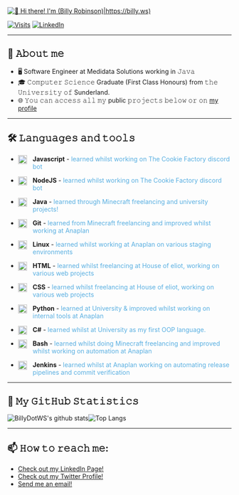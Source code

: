 [<img src="[https://github.com/BillyDotWS/BillyDotWS/blob/main/githubheader.gif](https://i.imgur.com/9jimnmd.png)" alt="👋 Hi there! I'm (Billy Robinson)|https://billy.ws)" title="👋 Hi there! I'm (Billy Robinson)|https://billy.ws)"/>](https://billy.ws/)

<a href="https://github.com/BillyDotWS" target="_blank"><img alt="Visits" src="https://badges.strrl.dev/visits/billydotws/billydotws"/></a> <a href="https://linkedin.com/in/billy-robinson-developer" target="_blank"><img alt="LinkedIn" src="https://img.shields.io/badge/-LinkedIn-0077B5?style=flat-square&logo=Linkedin&logoColor=white"></a>

---

## :book: 𝙰𝚋𝚘𝚞𝚝 𝚖𝚎
- 🖥 Software Engineer at Medidata Solutions working in 𝙹𝚊𝚟𝚊
- 🎓 𝙲𝚘𝚖𝚙𝚞𝚝𝚎𝚛 𝚂𝚌𝚒𝚎𝚗𝚌𝚎 Graduate (First Class Honours) from 𝚝𝚑𝚎 𝚄𝚗𝚒𝚟𝚎𝚛𝚜𝚒𝚝𝚢 𝚘𝚏 Sunderland.
- 🌐 𝚈𝚘𝚞 𝚌𝚊𝚗 𝚊𝚌𝚌𝚎𝚜𝚜 𝚊𝚕𝚕 𝚖𝚢 public 𝚙𝚛𝚘𝚓𝚎𝚌𝚝𝚜 𝚋𝚎𝚕𝚘𝚠 𝚘𝚛 𝚘𝚗 [my profile](https://github.com/BillyDotWS?tab=repositories)

---
## 🛠️ 𝙻𝚊𝚗𝚐𝚞𝚊𝚐𝚎𝚜 𝚊𝚗𝚍 𝚝𝚘𝚘𝚕𝚜
- <img align="left" alt="JavaScript" width="20px" style="padding-right:10px;" src="https://cdn.jsdelivr.net/gh/devicons/devicon/icons/javascript/javascript-plain.svg" />**Javascript** - <span style="color:#59afe1">learned whilst working on The Cookie Factory discord bot</span>

- <img align="left" alt="NodeJS" width="20px" style="padding-right:10px;" src="https://cdn.jsdelivr.net/gh/devicons/devicon/icons/nodejs/nodejs-original.svg" />**NodeJS** - <span style="color:#59afe1">learned whilst working on The Cookie Factory discord bot</span>

- <img align="left" alt="Java" width="20px" style="padding-right:10px;" src="https://cdn.jsdelivr.net/gh/devicons/devicon/icons/java/java-original.svg"/>**Java** - <span style="color:#59afe1">learned through Minecraft freelancing and university projects!</span>

- <img align="left" alt="Git" width="20px" style="padding-right:10px;" src="https://cdn.jsdelivr.net/gh/devicons/devicon/icons/git/git-original.svg" />**Git** - <span style="color:#59afe1">learned from Minecraft freelancing and improved whilst working at Anaplan</span>

- <img align="left" alt="Linux" width="20px" style="padding-right:10px;" src="https://cdn.jsdelivr.net/gh/devicons/devicon/icons/linux/linux-original.svg" />**Linux** - <span style="color:#59afe1">learned whilst working at Anaplan on various staging environments</span>

- <img align="left" alt="HTML" width="20px" style="padding-right:10px;" src="https://cdn.jsdelivr.net/gh/devicons/devicon/icons/html5/html5-plain.svg" />**HTML** - <span style="color:#59afe1">learned whilst freelancing at House of eliot, working on various web projects</span>

- <img align="left" alt="CSS" width="20px" style="padding-right:10px;" src="https://cdn.jsdelivr.net/gh/devicons/devicon/icons/css3/css3-plain.svg" />**CSS** - <span style="color:#59afe1">learned whilst freelancing at House of eliot, working on various web projects</span>

- <img align="left" alt="Python" width="20px" style="padding-right:10px;" src="https://cdn.jsdelivr.net/gh/devicons/devicon/icons/python/python-plain.svg" />**Python** - <span style="color:#59afe1">learned at University & improved whilst working on internal tools at Anaplan</span>

- <img align="left" alt="C#" width="20px" style="padding-right:10px;" src="https://cdn.jsdelivr.net/gh/devicons/devicon/icons/csharp/csharp-original.svg" />**C#** - <span style="color:#59afe1">learned whilst at University as my first OOP language.</span>

- <img align="left" alt="Bash" width="20px" style="padding-right:10px;" src="https://cdn.jsdelivr.net/gh/devicons/devicon/icons/bash/bash-original.svg" />**Bash** - <span style="color:#59afe1">learned whilst doing Minecraft freelancing and improved whilst working on automation at Anaplan</span>

- <img align="left" alt="Jenkins" width="20px" style="padding-right:10px;" src="https://cdn.jsdelivr.net/gh/devicons/devicon/icons/jenkins/jenkins-original.svg" />**Jenkins** - <span style="color:#59afe1">learned whilst at Anaplan working on automating release pipelines and commit verification</span>

---

## :thought_balloon: 𝙼𝚢 𝙶𝚒𝚝𝙷𝚞𝚋 𝚂𝚝𝚊𝚝𝚒𝚜𝚝𝚒𝚌𝚜
![BillyDotWS's github stats](https://raw.githubusercontent.com/CookieBilly/github-stats/master/generated/overview.svg)![Top Langs](https://raw.githubusercontent.com/CookieBilly/github-stats/master/generated/languages.svg)
 
---
  
## 📫 𝙷𝚘𝚠 𝚝𝚘 𝚛𝚎𝚊𝚌𝚑 𝚖𝚎:
- [Check out my LinkedIn Page!](https://linkedin.com/in/billy-robinson-developer)
- [Check out my Twitter Profile!](https://twitter.com/BillyDotWS)
- [Send me an email!](mailto:hello@billy.ws)


